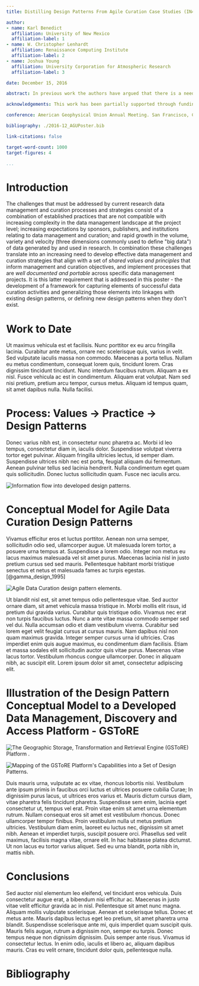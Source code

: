 ```yaml
---
title: Distilling Design Patterns From Agile Curation Case Studies (IN41A-1656)

author:
- name: Karl Benedict
  affiliation: University of New Mexico
  affiliation-label: 1
- name: W. Christopher Lenhardt
  affiliation: Renaissance Computing Institute
  affiliation-label: 2
- name: Joshua Young
  affiliation: University Corporation for Atmospheric Research
  affiliation-label: 3

date: December 15, 2016

abstract: In previous work the authors have argued that there is a need to take a new look at the data management lifecycle. Our core argument is that the data management lifecycle needs to be in essence deconstructed and rebuilt. As part of this process we also argue that much can be gained from applying ideas, concepts, and principles from agile software development methods. To be sure we are not arguing for a rote application of these agile software approaches, however, given various trends related to data and technology, it is imperative to update our thinking about how to approach the data management lifecycle, recognize differing project scales, corresponding variations in structure, and alternative models for solving the problems of scientific data curation. In this paper we will describe what we term agile curation design patterns, borrowing the concept of design patterns from the software world and we will present some initial thoughts on agile curation design patterns as informed by a sample of data curation case studies solicited from participants in agile data curation meeting sessions conducted in 2015-16.

acknowledgements: This work has been partially supported through funding from the National Science Foundation (#IIA-1301346)

conference: American Geophysical Union Annual Meeting. San Francisco, CA. December 12-16, 2016. 

bibliography: ./2016-12_AGUPoster.bib

link-citations: false

target-word-count: 1000
target-figures: 4

...
```


# Introduction

The challenges that must be addressed by current research data management and curation processes and strategies consist of a combination of established practices that are not compatible with increasing complexity in the data management landscape at the project level; increasing expectations by sponsors, publishers, and institutions relating to data management and curation; and rapid growth in the volume, variety and velocity (three dimensions commonly used to define "big data") of data generated by and used in research. In combination these challenges translate into an increasing need to develop effective data management and curation strategies that align with a set of *shared values and principles* that inform management and curation objectives, and implement processes that are *well documented and portable* across specific data management projects. It is this latter requirement that is addressed in this poster - the development of a framework for capturing elements of successful data curation activities and generalizing those elements into linkages with existing design patterns, or defining new design patterns when they don't exist.
 

# Work to Date

Ut maximus vehicula est et facilisis. Nunc porttitor ex eu arcu fringilla lacinia. Curabitur ante metus, ornare nec scelerisque quis, varius in velit. Sed vulputate iaculis massa non commodo. Maecenas a porta tellus. Nullam eu metus condimentum, consequat lorem quis, tincidunt lorem. Cras dignissim tincidunt tincidunt. Nunc interdum faucibus rutrum. Aliquam a ex nisl. Fusce vehicula ac est in condimentum. Aliquam erat volutpat. Nam sed nisi pretium, pretium arcu tempor, cursus metus. Aliquam id tempus quam, sit amet dapibus nulla. Nulla facilisi.
 

# Process: Values -> Practice -> Design Patterns

Donec varius nibh est, in consectetur nunc pharetra ac. Morbi id leo tempus, consectetur diam in, iaculis dolor. Suspendisse volutpat viverra tortor eget pulvinar. Aliquam fringilla ultricies lectus, id semper diam. Suspendisse ultrices nibh nec est porta, feugiat aliquam dui fermentum. Aenean pulvinar tellus sed lacinia hendrerit. Nulla condimentum eget quam quis sollicitudin. Donec luctus sollicitudin quam. Fusce nec iaculis arcu.
 
![Information flow into developed design patterns.](placeholder.png)




# Conceptual Model for Agile Data Curation Design Patterns

Vivamus efficitur eros et luctus porttitor. Aenean non urna semper, sollicitudin odio sed, ullamcorper augue. Ut malesuada lorem tortor, a posuere urna tempus at. Suspendisse a lorem odio. Integer non metus eu lacus maximus malesuada vel sit amet purus. Maecenas lacinia nisl in justo pretium cursus sed sed mauris. Pellentesque habitant morbi tristique senectus et netus et malesuada fames ac turpis egestas. [@gamma_design_1995]
 
![*Agile Data Curation* design pattern elements.](placeholder.png)


Ut blandit nisl est, sit amet tempus odio pellentesque vitae. Sed auctor ornare diam, sit amet vehicula massa tristique in. Morbi mollis elit risus, id pretium dui gravida varius. Curabitur quis tristique odio. Vivamus nec erat non turpis faucibus luctus. Nunc a ante vitae massa commodo semper sed vel dui. Nulla accumsan odio et diam vestibulum viverra. Curabitur sed lorem eget velit feugiat cursus at cursus mauris. Nam dapibus nisl non quam maximus gravida. Integer semper cursus urna id ultricies. Cras imperdiet enim quis augue maximus, eu condimentum diam facilisis. Etiam et massa sodales elit sollicitudin auctor quis vitae purus. Maecenas vitae lacus tortor. Vestibulum rhoncus congue ullamcorper. Donec in aliquam nibh, ac suscipit elit. Lorem ipsum dolor sit amet, consectetur adipiscing elit.  

# Illustration of the Design Pattern Conceptual Model to a Developed Data Management, Discovery and Access Platform - GSToRE


 
![The Geographic Storage, Transformation and Retrieval Engine (GSToRE) Platform .](placeholder.png)



![Mapping of the GSToRE Platform's Capabilities into a Set of Design Patterns.](placeholder.png)

Duis mauris urna, vulputate ac ex vitae, rhoncus lobortis nisi. Vestibulum ante ipsum primis in faucibus orci luctus et ultrices posuere cubilia Curae; In dignissim purus lacus, ut ultrices eros varius et. Mauris dictum cursus diam, vitae pharetra felis tincidunt pharetra. Suspendisse sem enim, lacinia eget consectetur ut, tempus vel erat. Proin vitae enim sit amet urna elementum rutrum. Nullam consequat eros sit amet est vestibulum rhoncus. Donec ullamcorper tempor finibus. Proin vestibulum nulla ut metus pretium ultricies. Vestibulum diam enim, laoreet eu luctus nec, dignissim sit amet nibh. Aenean et imperdiet turpis, suscipit posuere orci. Phasellus sed velit maximus, facilisis magna vitae, ornare elit. In hac habitasse platea dictumst. Ut non lacus eu tortor varius aliquet. Sed eu urna blandit, porta nibh in, mattis nibh.

# Conclusions

Sed auctor nisl elementum leo eleifend, vel tincidunt eros vehicula. Duis consectetur augue erat, a bibendum nisi efficitur ac. Maecenas in justo vitae velit efficitur gravida ac in nisl. Pellentesque sit amet nunc magna. Aliquam mollis vulputate scelerisque. Aenean et scelerisque tellus. Donec et metus ante. Mauris dapibus lectus eget leo pretium, sit amet pharetra urna blandit. Suspendisse scelerisque ante mi, quis imperdiet quam suscipit quis. Mauris felis augue, rutrum a dignissim non, semper eu turpis. Donec tempus neque non dignissim dignissim. Duis semper ante risus. Vivamus id consectetur lectus. In enim odio, iaculis et libero ac, aliquam dapibus mauris. Cras eu velit ornare, tincidunt dolor quis, pellentesque nulla.

# Bibliography
&nbsp;

